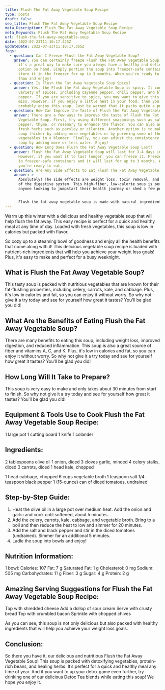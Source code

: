 ```yaml
---
title: Flush The Fat Away Vegetable Soup Recipe
type: posts
draft: false
seo_title: Flush The Fat Away Vegetable Soup Recipe
meta_Description: Flush The Fat Away Vegetable Soup Recipe
meta_Keywords: Flush The Fat Away Vegetable Soup Recipe
url: flush-the-fat-away-vegetable-soup
date: 2022-07-23T11:10:17.325Z
updateDate: 2022-07-23T11:10:17.355Z
faqs:
  - question: Can I Freeze Flush the Fat Away Vegetable Soup?
    answer: You can certainly freeze Flush the Fat Away Vegetable Soup! In fact,
      it's a great way to make sure you always have a healthy and delicious
      option on hand. Simply portion the soup into freezer-safe containers and
      store it in the freezer for up to 3 months. When you're ready to eat, just
      thaw and enjoy!
  - question: Is Flush the Fat Away Vegetable Soup Spicy?
    answer: Yes, the Flush the Fat Away Vegetable Soup is spicy. It contains a
      variety of spices, including cayenne pepper, chili pepper, and black
      pepper. If you are sensitive to spice, you may want to give this soup a
      miss. However, if you enjoy a little heat in your food, then you will
      probably enjoy this soup. Just be warned that it packs quite a punch!
  - question: How Can Improve the Taste of Flush the Fat Away Vegetable Soup?
    answer: There are a few ways to improve the taste of Flush the Fat Away
      Vegetable Soup. First, try using different seasonings such as salt,
      pepper, thyme, or rosemary to enhance the flavor. You can also add some
      fresh herbs such as parsley or cilantro. Another option is to make the
      soup thicker by adding more vegetables or by pureeing some of the
      vegetables in a blender. Finally, you can adjust the consistency of the
      soup by adding more or less water. Enjoy!
  - question: How Long Does Flush the Fat Away Vegetable Soup Last?
    answer: Flush the Fat Away Vegetable Soup will last for 3-4 days in the fridge.
      However, if you want it to last longer, you can freeze it. Freeze the soup
      in freezer-safe containers and it will last for up to 3 months. When
      you're ready to eat,
  - question: Are Any Side Effects to Eat Flush The Fat Away Vegetable Soup?
    answer: >-
      Absolutely! The side effects are weight loss, toxin removal, and a cleanse
      of the digestive system. This high-fiber, low-calorie soup is perfect for
      anyone looking to jumpstart their health journey or shed a few pounds.


      Flush the fat away vegetable soup is made with natural ingredients like kale, cabbage, carrots, and tomatoes. These vegetables are incredibly effective at cleansing the body of toxins and helping to improve gut health. Additionally, fiber aids in weight loss by keeping you feeling fuller for longer periods of time and preventing overeating.
---
```

Warm up this winter with a delicious and healthy vegetable soup that will help flush the fat away. This easy recipe is perfect for a quick and healthy meal at any time of day. Loaded with fresh vegetables, this soup is low in calories but packed with flavor. 

So cozy up to a steaming bowl of goodness and enjoy all the health benefits that come along with it! This delicious vegetable soup recipe is loaded with nutrient-rich ingredients that will help you achieve your weight loss goals! Plus, it's easy to make and perfect for a busy weeknight.

## **What is Flush the Fat Away Vegetable Soup?**

This tasty soup is packed with nutritious vegetables that are known for their fat-flushing properties, including celery, carrots, kale, and cabbage. Plus, it's low in calories and fat, so you can enjoy it without worry. So why not give it a try today and see for yourself how great it tastes? You'll be glad you did!

## **What Are the Benefits of Eating Flush the Fat Away Vegetable Soup?**

There are many benefits to eating this soup, including weight loss, improved digestion, and reduced inflammation. This soup is also a great source of fiber and vitamins A, C, and K. Plus, it's low in calories and fat, so you can enjoy it without worry. So why not give it a try today and see for yourself how great it tastes? You'll be glad you did!

## **How Long Will It Take to Prepare?**

This soup is very easy to make and only takes about 30 minutes from start to finish. So why not give it a try today and see for yourself how great it tastes? You'll be glad you did!

## **Equipment & Tools Use to Cook Flush the Fat Away Vegetable Soup Recipe:**

1 large pot
1 cutting board
1 knife
1 colander

## **Ingredients:**

2 tablespoons olive oil
1 onion, diced
3 cloves garlic, minced
4 celery stalks, diced
3 carrots, diced
1 head kale, chopped

1 head cabbage, chopped
6 cups vegetable broth
1 teaspoon salt
1/4 teaspoon black pepper
1 (15-ounce) can of diced tomatoes, undrained

## **Step-by-Step Guide:**

1. Heat the olive oil in a large pot over medium heat. Add the onion and garlic and cook until softened, about 5 minutes.
2. Add the celery, carrots, kale, cabbage, and vegetable broth. Bring to a boil and then reduce the heat to low and simmer for 20 minutes.
3. Add the salt and black pepper and stir in the diced tomatoes (undrained). Simmer for an additional 5 minutes.
4. Ladle the soup into bowls and enjoy!

## **Nutrition Information:**

1 bowl:
Calories: 107
Fat: 7 g
Saturated Fat: 1 g
Cholesterol: 0 mg
Sodium: 505 mg
Carbohydrates: 11 g
Fiber: 3 g
Sugar: 4 g 
Protein: 2 g

## **Amazing Serving Suggestions for Flush the Fat Away Vegetable Soup Recipe:**

Top with shredded cheese
Add a dollop of sour cream
Serve with crusty bread
Top with crumbled bacon
Sprinkle with chopped chives

As you can see, this soup is not only delicious but also packed with healthy ingredients that will 
help you achieve your weight loss goals. 

## **Conclusion:**

So there you have it, our delicious and nutritious Flush the Fat Away Vegetable Soup! This soup is packed with detoxifying vegetables, protein-rich beans, and healing herbs. It’s perfect for a quick and healthy meal any time of year. And if you want to up your detox game even further, try drinking one of our delicious Detox Tea blends while eating this soup! We hope you enjoy it.
